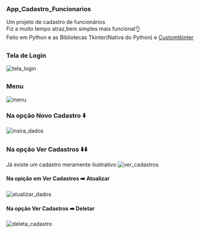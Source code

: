 ### App_Cadastro_Funcionarios
Um projeto de cadastro de funcionários<br>
Fiz a muito tempo atraz,bem simples mais funcional👌<br>
Feito em Python e as Bibliotecas Tkinter(Nativa do Python) e [Customtkinter](https://github.com/TomSchimansky/CustomTkinter)
##
### Tela de Login
![tela_login](https://github.com/MatheusCarniato/App_Cadastro_Funcionarios/assets/141453630/4c1c4dbd-31d3-4578-9842-0e5aa7f823b7)
##
### Menu
![menu](https://github.com/MatheusCarniato/App_Cadastro_Funcionarios/assets/141453630/0381bc32-3266-4137-bef7-1227f549b771)
### Na opção Novo Cadastro ⬇️
![insira_dados](https://github.com/MatheusCarniato/App_Cadastro_Funcionarios/assets/141453630/05653f54-621a-4e36-95d1-5a0e844cd3b1)
##
### Na opção Ver Cadastros ⬇️⬇️
Já existe um cadastro meramente ilustrativo
![ver_cadastros](https://github.com/MatheusCarniato/App_Cadastro_Funcionarios/assets/141453630/92299880-61a4-458a-b627-7edb95ab1378)
#### Na opição em Ver Cadastros ➡️ Atualizar
![atualizar_dados](https://github.com/MatheusCarniato/App_Cadastro_Funcionarios/assets/141453630/762ad74c-baf9-4360-b547-646c86536460)
#### Na opção Ver Cadastros ➡️ Deletar
![deleta_cadastro](https://github.com/MatheusCarniato/App_Cadastro_Funcionarios/assets/141453630/eb0e59ac-2ffc-47d5-86ec-996fd448ea0d)
